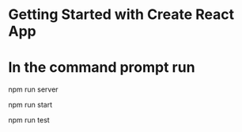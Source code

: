 # Getting Started with Create React App

# In the command prompt run

npm run server

npm run start

npm run test